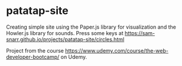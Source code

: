 # patatap-site

Creating simple site using the Paper.js library for visualization and the Howler.js library for sounds.
Press some keys at https://sam-snarr.github.io/projects/patatap-site/circles.html

Project from the course https://www.udemy.com/course/the-web-developer-bootcamp/ on Udemy.